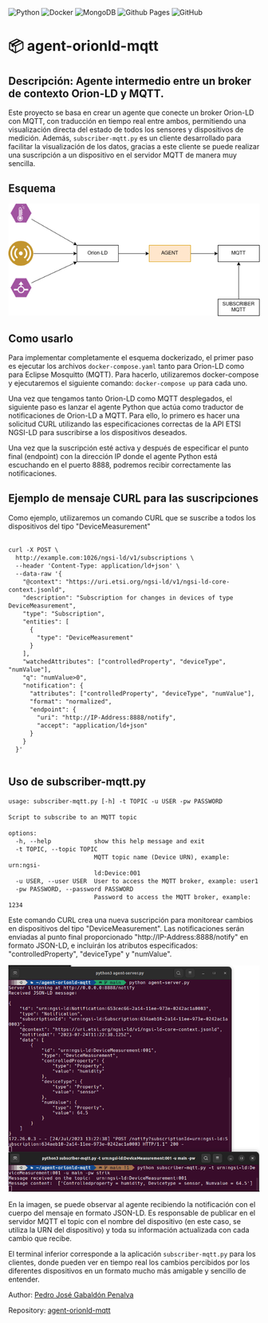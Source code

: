 ![Python](https://img.shields.io/badge/python-3670A0?style=for-the-badge&logo=python&logoColor=ffdd54)
![Docker](https://img.shields.io/badge/docker-%230db7ed.svg?style=for-the-badge&logo=docker&logoColor=white)
![MongoDB](https://img.shields.io/badge/MongoDB-%234ea94b.svg?style=for-the-badge&logo=mongodb&logoColor=white)
![Github Pages](https://img.shields.io/badge/github%20pages-121013?style=for-the-badge&logo=github&logoColor=white)
![GitHub](https://img.shields.io/badge/github-%23121011.svg?style=for-the-badge&logo=github&logoColor=white)

# 📦  agent-orionld-mqtt
## Descripción: Agente intermedio entre un broker de contexto Orion-LD y MQTT.

Este proyecto se basa en crear un agente que conecte un broker Orion-LD con MQTT, con traducción en tiempo real entre ambos, permitiendo una visualización directa del estado de todos los sensores y dispositivos de medición. Además, `subscriber-mqtt.py` es un cliente desarrollado para facilitar la visualización de los datos, gracias a este cliente se puede realizar una suscripción a un dispositivo en el servidor MQTT de manera muy sencilla.

## Esquema

![Drag Racing](./resources/scheme.png)


## Como usarlo

Para implementar completamente el esquema dockerizado, el primer paso es ejecutar los archivos `docker-compose.yaml` tanto para Orion-LD como para Eclipse Mosquitto (MQTT). Para hacerlo, utilizaremos docker-compose y ejecutaremos el siguiente comando: `docker-compose up` para cada uno.

Una vez que tengamos tanto Orion-LD como MQTT desplegados, el siguiente paso es lanzar el agente Python que actúa como traductor de notificaciones de Orion-LD a MQTT. Para ello, lo primero es hacer una solicitud CURL utilizando las especificaciones correctas de la API ETSI NGSI-LD para suscribirse a los dispositivos deseados.

Una vez que la suscripción esté activa y después de especificar el punto final (endpoint) con la dirección IP donde el agente Python está escuchando en el puerto 8888, podremos recibir correctamente las notificaciones.

## Ejemplo de mensaje CURL para las suscripciones

Como ejemplo, utilizaremos un comando CURL que se suscribe a todos los dispositivos del tipo "DeviceMeasurement"

```

curl -X POST \
  http://example.com:1026/ngsi-ld/v1/subscriptions \
  --header 'Content-Type: application/ld+json' \
  --data-raw '{
    "@context": "https://uri.etsi.org/ngsi-ld/v1/ngsi-ld-core-context.jsonld",
    "description": "Subscription for changes in devices of type DeviceMeasurement",
    "type": "Subscription",
    "entities": [
      {
        "type": "DeviceMeasurement"
      }
    ],
    "watchedAttributes": ["controlledProperty", "deviceType", "numValue"],
    "q": "numValue>0",
    "notification": {
      "attributes": ["controlledProperty", "deviceType", "numValue"],
      "format": "normalized",
      "endpoint": {
        "uri": "http://IP-Address:8888/notify",
        "accept": "application/ld+json"
      }
    }
  }'


```

## Uso de subscriber-mqtt.py

```
usage: subscriber-mqtt.py [-h] -t TOPIC -u USER -pw PASSWORD

Script to subscribe to an MQTT topic

options:
  -h, --help            show this help message and exit
  -t TOPIC, --topic TOPIC
                        MQTT topic name (Device URN), example: urn:ngsi-
                        ld:Device:001
  -u USER, --user USER  User to access the MQTT broker, example: user1
  -pw PASSWORD, --password PASSWORD
                        Password to access the MQTT broker, example: 1234

```


Este comando CURL crea una nueva suscripción para monitorear cambios en dispositivos del tipo "DeviceMeasurement". Las notificaciones serán enviadas al punto final proporcionado "http://IP-Address:8888/notify" en formato JSON-LD, e incluirán los atributos especificados: "controlledProperty", "deviceType" y "numValue".

![Drag Racing](./resources/agent-subscriber.png)

En la imagen, se puede observar al agente recibiendo la notificación con el cuerpo del mensaje en formato JSON-LD. Es responsable de publicar en el servidor MQTT el topic con el nombre del dispositivo (en este caso, se utiliza la URN del dispositivo) y toda su información actualizada con cada cambio que recibe.

El terminal inferior corresponde a la aplicación `subscriber-mqtt.py` para los clientes, donde pueden ver en tiempo real los cambios percibidos por los diferentes dispositivos en un formato mucho más amigable y sencillo de entender.

Author: [Pedro José Gabaldón Penalva](https://github.com/CodeStrik/)

Repository: [agent-orionld-mqtt](https://github.com/CodeStrik/agent-orionld-mqtt/tree/main)
